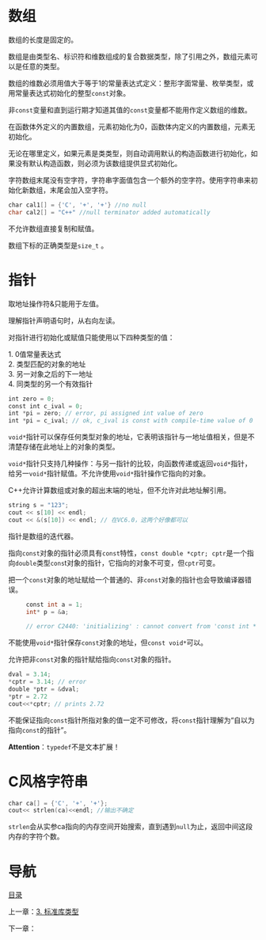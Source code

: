 # 数组
数组的长度是固定的。

数组是由类型名、标识符和维数组成的复合数据类型，除了引用之外，数组元素可以是任意的类型。

数组的维数必须用值大于等于1的常量表达式定义：整形字面常量、枚举类型，或用常量表达式初始化的整型`const`对象。

非`const`变量和直到运行期才知道其值的`const`变量都不能用作定义数组的维数。

在函数体外定义的内置数组，元素初始化为0，函数体内定义的内置数组，元素无初始化。

无论在哪里定义，如果元素是类类型，则自动调用默认的构造函数进行初始化，如果没有默认构造函数，则必须为该数组提供显式初始化。

字符数组末尾没有空字符，字符串字面值包含一个额外的空字符。使用字符串来初始化新数组，末尾会加入空字符。

```c
char cal1[] = {'C', '+', '+'} //no null
char cal2[] = "C++" //null terminator added automatically
```

不允许数组直接复制和赋值。

数组下标的正确类型是`size_t` 。

# 指针

取地址操作符&只能用于左值。

理解指针声明语句时，从右向左读。

对指针进行初始化或赋值只能使用以下四种类型的值：  

1. 0值常量表达式  
2. 类型匹配的对象的地址  
3. 另一对象之后的下一地址  
4. 同类型的另一个有效指针  

```c
int zero = 0;
const int c_ival = 0;
int *pi = zero; // error, pi assigned int value of zero
int *pi = c_ival; // ok, c_ival is const with compile-time value of 0
```

`void*`指针可以保存任何类型对象的地址，它表明该指针与一地址值相关，但是不清楚存储在此地址上的对象的类型。

`void*`指针只支持几种操作：与另一指针的比较，向函数传递或返回`void*`指针，给另一`void*`指针赋值。不允许使用`void*`指针操作它指向的对象。

C++允许计算数组或对象的超出末端的地址，但不允许对此地址解引用。

```c
string s = "123";
cout << s[10] << endl;
cout << &(s[10]) << endl; // 在VC6.0，这两个好像都可以
```

指针是数组的迭代器。

指向`const`对象的指针必须具有`const`特性，`const double *cptr;`  `cptr`是一个指向`double`类型`cons`t对象的指针，它指向的对象不可变，但`cptr`可变。

把一个`const`对象的地址赋给一个普通的、非`const`对象的指针也会导致编译器错误。

```c
     const int a = 1;
     int* p = &a;
     
     // error C2440: 'initializing' : cannot convert from 'const int *' to 'int *'
```

不能使用`void*`指针保存`const`对象的地址，但`const void*`可以。

允许把非`const`对象的指针赋给指向`const`对象的指针。

```c
dval = 3.14;
*cptr = 3.14; // error
double *ptr = &dval;
*ptr = 2.72
cout<<*cptr; // prints 2.72
```

不能保证指向`const`指针所指对象的值一定不可修改，将`const`指针理解为“自以为指向`const`的指针”。

**Attention**：`typedef`不是文本扩展！

# C风格字符串

```c
char ca[] = {'C', '+', '+'};
cout<< strlen(ca)<<endl; //输出不确定
```

`strlen`会从实参ca指向的内存空间开始搜索，直到遇到`null`为止，返回中间这段内存的字符个数。

# 导航

[目录](README.md)

上一章：[3. 标准库类型](3. 标准库类型.md)

下一章：
